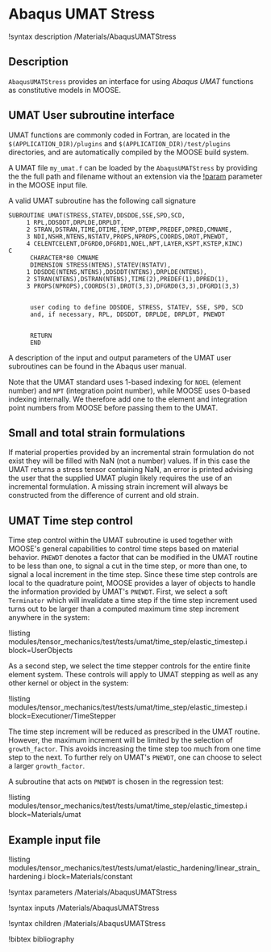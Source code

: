 # Abaqus UMAT Stress

!syntax description /Materials/AbaqusUMATStress

## Description

`AbaqusUMATStress` provides an interface for using _Abaqus UMAT_
functions as constitutive models in MOOSE.

## UMAT User subroutine interface

UMAT functions are commonly coded in Fortran, are located in the
`$(APPLICATION_DIR)/plugins` and `$(APPLICATION_DIR)/test/plugins` directories,
and are automatically compiled by the MOOSE build system.

A UMAT file `my_umat.f` can be loaded by the `AbaqusUMATStress` by providing the
the full path and filename without an extension via the
[!param](/Materials/AbaqusUMATStress/plugin) parameter in the MOOSE input file.

A valid UMAT subroutine has the following call signature

```
SUBROUTINE UMAT(STRESS,STATEV,DDSDDE,SSE,SPD,SCD,
     1 RPL,DDSDDT,DRPLDE,DRPLDT,
     2 STRAN,DSTRAN,TIME,DTIME,TEMP,DTEMP,PREDEF,DPRED,CMNAME,
     3 NDI,NSHR,NTENS,NSTATV,PROPS,NPROPS,COORDS,DROT,PNEWDT,
     4 CELENTCELENT,DFGRD0,DFGRD1,NOEL,NPT,LAYER,KSPT,KSTEP,KINC)
C
      CHARACTER*80 CMNAME
      DIMENSION STRESS(NTENS),STATEV(NSTATV),
     1 DDSDDE(NTENS,NTENS),DDSDDT(NTENS),DRPLDE(NTENS),
     2 STRAN(NTENS),DSTRAN(NTENS),TIME(2),PREDEF(1),DPRED(1),
     3 PROPS(NPROPS),COORDS(3),DROT(3,3),DFGRD0(3,3),DFGRD1(3,3)


      user coding to define DDSDDE, STRESS, STATEV, SSE, SPD, SCD
      and, if necessary, RPL, DDSDDT, DRPLDE, DRPLDT, PNEWDT


      RETURN
      END
```

A description of the input and output parameters of the UMAT user subroutines
can be found in the Abaqus user manual.

Note that the UMAT standard uses 1-based indexing for `NOEL` (element number)
and `NPT` (integration point number), while MOOSE uses 0-based indexing
internally. We therefore add one to the element and integration point numbers
from MOOSE before passing them to the UMAT.

## Small and total strain formulations

If material properties provided by an incremental strain formulation do not
exist they will be filled with NaN (not a number) values. If in this case the
UMAT returns a stress tensor containing NaN, an error is printed advising the
user that the supplied UMAT plugin likely requires the use of an incremental
formulation. A missing strain increment will always be constructed from the
difference of current and old strain.

## UMAT Time step control

Time step control within the UMAT subroutine is used together with MOOSE's
general capabilities to control time steps based on material behavior. `PNEWDT`
denotes a factor that can be modified in the UMAT routine to be less than one,
to signal a cut in the time step, or more than one, to signal a local increment
in the time step. Since these time step controls are local to the quadrature
point, MOOSE provides a layer of objects to handle the information provided by
UMAT's `PNEWDT`. First, we select a soft `Terminator` which will invalidate a
time step if the time step increment used turns out to be larger than a computed
maximum time step increment anywhere in the system:

!listing modules/tensor_mechanics/test/tests/umat/time_step/elastic_timestep.i block=UserObjects

As a second step, we select the time stepper controls for the entire finite
element system. These controls will apply to UMAT stepping as well as any other
kernel or object in the system:

!listing modules/tensor_mechanics/test/tests/umat/time_step/elastic_timestep.i block=Executioner/TimeStepper

The time step increment will be reduced as prescribed in the UMAT routine.
However, the maximum increment will be limited by the selection of
`growth_factor`. This avoids increasing the time step too much from one time
step to the next. To further rely on UMAT's `PNEWDT`, one can choose to select a
larger `growth_factor`.

A subroutine that acts on `PNEWDT` is chosen in the regression test:

!listing modules/tensor_mechanics/test/tests/umat/time_step/elastic_timestep.i block=Materials/umat


## Example input file

!listing modules/tensor_mechanics/test/tests/umat/elastic_hardening/linear_strain_hardening.i block=Materials/constant

!syntax parameters /Materials/AbaqusUMATStress

!syntax inputs /Materials/AbaqusUMATStress

!syntax children /Materials/AbaqusUMATStress

!bibtex bibliography
